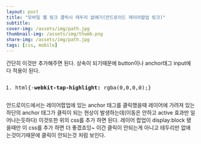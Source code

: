 ```yaml
---
layout: post
title: "모바일 웹 링크 클릭시 테두리 없애기(안드로이드 레이어팝업 링크)"
subtitle: 
cover-img: /assets/img/path.jpg
thumbnail-img: /assets/img/thumb.png
share-img: /assets/img/path.jpg
tags: [css, mobile]
---
```

<div class="entry-content">
    <p>간단히 이것만 추가해주면 된다. 상속이 되기때문에 button이나 anchor태그 input에 다 적용이 된다.</p>
    <pre class="css cH_kip"><ol><li class="odd"><span>html{-<b class="css">webkit-tap-highlight:</b> rgba(0,0,0,0);}</span></li></ol></pre>
    <p><span id="more-99"></span></p>
    <p>안드로이드에서는 레이어팝업에 있는 anchor 태그를 클릭했을때 레이어에 가려져 있는 하단의 anchor 태그가 클릭이 되는 현상이 발생하는데(이동은 안하고 active 효과만 일어나는듯하다) 이것또한 위의 css를 추가 하면 된다. 레이어 팝업이 display:block 됐을때만 이 css를 추가 하면 더 좋겠죠잉~ 이건 클릭이 안되는게 아니고 테두리만 없애는것이기때문에 클릭이 안되는것 처럼 보인다.</p>
</div>